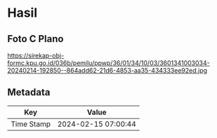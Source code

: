 # Hasil

## Foto C Plano

https://sirekap-obj-formc.kpu.go.id/036b/pemilu/ppwp/36/01/34/10/03/3601341003034-20240214-192850--864add62-21d6-4853-aa35-434333ee92ed.jpg


## Metadata

| Key        | Value               |
| ---------- | ------------------- |
| Time Stamp | 2024-02-15 07:00:44 |



